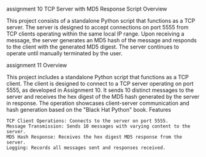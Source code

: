 assignment 10 TCP Server with MD5 Response Script
Overview

This project consists of a standalone Python script that functions as a TCP server. The server is designed to accept connections on port 5555 from TCP clients operating within the same local IP range. Upon receiving a message, the server generates an MD5 hash of the message and responds to the client with the generated MD5 digest. The server continues to operate until manually terminated by the user.



assignment 11 
Overview

This project includes a standalone Python script that functions as a TCP client. The client is designed to connect to a TCP server operating on port 5555, as developed in Assignment 10. It sends 10 distinct messages to the server and receives the hex digest of the MD5 hash generated by the server in response. The operation showcases client-server communication and hash generation based on the "Black Hat Python" book.
Features

    TCP Client Operations: Connects to the server on port 5555.
    Message Transmission: Sends 10 messages with varying content to the server.
    MD5 Hash Response: Receives the hex digest MD5 response from the server.
    Logging: Records all messages sent and responses received.
